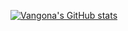 [![Vangona's GitHub stats](https://github-readme-stats.vercel.app/api?username=vangona)](https://github.com/vangona/github-readme-stats)
